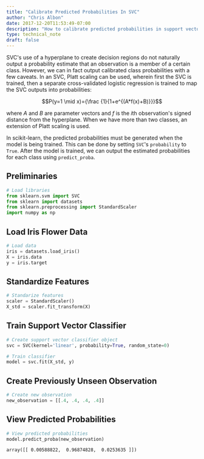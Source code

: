 ```yaml
---
title: "Calibrate Predicted Probabilities In SVC"
author: "Chris Albon"
date: 2017-12-20T11:53:49-07:00
description: "How to calibrate predicted probabilities in support vector classifier in Scikit-Learn"
type: technical_note
draft: false
---
```

SVC's use of a hyperplane to create decision regions do not naturally output a probability estimate that an observation is a member of a certain class. However, we can in fact output calibrated class probabilities with a few caveats. In an SVC, Platt scaling can be used, wherein first the SVC is trained, then a separate cross-validated logistic regression is trained to map the SVC outputs into probabilities:

$$P(y=1 \mid x)={\frac {1}{1+e^{(A*f(x)+B)}}}$$

where $A$ and $B$ are parameter vectors and $f$ is the $i$th observation's signed distance from the hyperplane. When we have more than two classes, an extension of Platt scaling is used.

In scikit-learn, the predicted probabilities must be generated when the model is being trained. This can be done by setting `SVC`'s `probability` to `True`. After the model is trained, we can output the estimated probabilities for each class using `predict_proba`.

## Preliminaries


```python
# Load libraries
from sklearn.svm import SVC
from sklearn import datasets
from sklearn.preprocessing import StandardScaler
import numpy as np
```

## Load Iris Flower Data


```python
# Load data
iris = datasets.load_iris()
X = iris.data
y = iris.target
```

## Standardize Features


```python
# Standarize features
scaler = StandardScaler()
X_std = scaler.fit_transform(X)
```

## Train Support Vector Classifier


```python
# Create support vector classifier object
svc = SVC(kernel='linear', probability=True, random_state=0)

# Train classifier
model = svc.fit(X_std, y)
```

## Create Previously Unseen Observation


```python
# Create new observation
new_observation = [[.4, .4, .4, .4]]
```

## View Predicted Probabilities


```python
# View predicted probabilities
model.predict_proba(new_observation)
```




    array([[ 0.00588822,  0.96874828,  0.0253635 ]])


